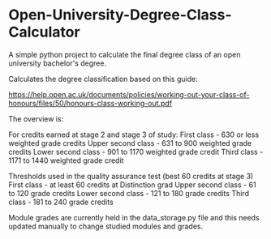 # Open-University-Degree-Class-Calculator
A simple python project to calculate the final degree class of an open university bachelor's degree.

Calculates the degree classification based on this guide:

https://help.open.ac.uk/documents/policies/working-out-your-class-of-honours/files/50/honours-class-working-out.pdf

The overview is:

For credits earned at stage 2 and stage 3 of study:
First class - 630 or less weighted grade credits
Upper second class - 631 to 900 weighted grade credits
Lower second class - 901 to 1170 weighted grade credit
Third class - 1171 to 1440 weighted grade credit

Thresholds used in the quality assurance test (best 60 credits at stage 3)
First class - at least 60 credits at Distinction grad
Upper second class - 61 to 120 grade credits
Lower second class - 121 to 180 grade credits
Third class - 181 to 240 grade credits

Module grades are currently held in the data_storage.py file and this needs updated manually to change studied modules and grades. 


